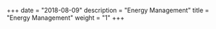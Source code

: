 +++
date = "2018-08-09"
description = "Energy Management"
title = "Energy Management"
weight = "1"
+++
